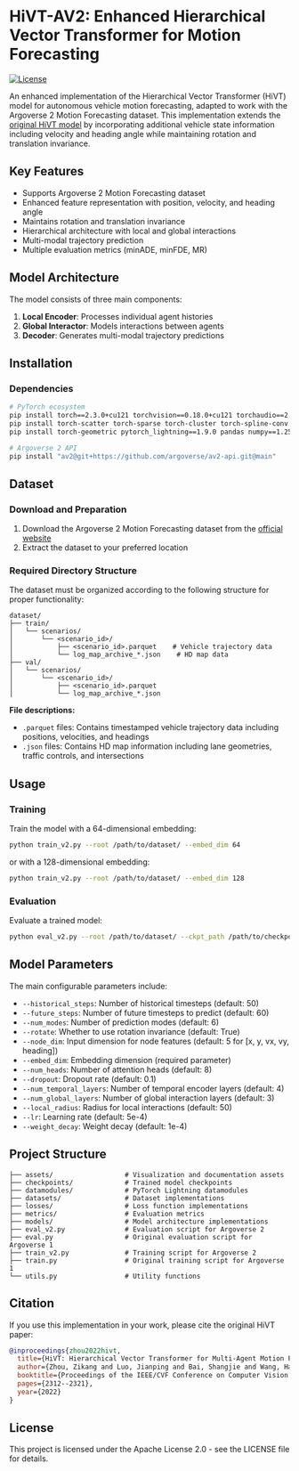 # HiVT-AV2: Enhanced Hierarchical Vector Transformer for Motion Forecasting

[![License](https://img.shields.io/badge/License-Apache%202.0-blue.svg)](https://opensource.org/licenses/Apache-2.0)

An enhanced implementation of the Hierarchical Vector Transformer (HiVT) model for autonomous vehicle motion forecasting, adapted to work with the Argoverse 2 Motion Forecasting dataset. This implementation extends the [original HiVT model](https://openaccess.thecvf.com/content/CVPR2022/papers/Zhou_HiVT_Hierarchical_Vector_Transformer_for_Multi-Agent_Motion_Prediction_CVPR_2022_paper.pdf) by incorporating additional vehicle state information including velocity and heading angle while maintaining rotation and translation invariance.

## Key Features

- Supports Argoverse 2 Motion Forecasting dataset
- Enhanced feature representation with position, velocity, and heading angle
- Maintains rotation and translation invariance
- Hierarchical architecture with local and global interactions
- Multi-modal trajectory prediction
- Multiple evaluation metrics (minADE, minFDE, MR)

## Model Architecture

The model consists of three main components:

1. **Local Encoder**: Processes individual agent histories
2. **Global Interactor**: Models interactions between agents
3. **Decoder**: Generates multi-modal trajectory predictions

## Installation

### Dependencies

```bash
# PyTorch ecosystem
pip install torch==2.3.0+cu121 torchvision==0.18.0+cu121 torchaudio==2.3.0 --index-url https://download.pytorch.org/whl/cu121
pip install torch-scatter torch-sparse torch-cluster torch-spline-conv torch-geometric -f https://data.pytorch.org/whl/torch-2.3.0+cu121.html
pip install torch-geometric pytorch_lightning==1.9.0 pandas numpy==1.25.0

# Argoverse 2 API
pip install "av2@git+https://github.com/argoverse/av2-api.git@main"
```

## Dataset

### Download and Preparation

1. Download the Argoverse 2 Motion Forecasting dataset from the [official website](https://www.argoverse.org/av2.html)
2. Extract the dataset to your preferred location

### Required Directory Structure

The dataset must be organized according to the following structure for proper functionality:

```
dataset/
├── train/
│   └── scenarios/
│       └── <scenario_id>/
│           ├── <scenario_id>.parquet    # Vehicle trajectory data
│           └── log_map_archive_*.json    # HD map data
├── val/
│   └── scenarios/
│       └── <scenario_id>/
│           ├── <scenario_id>.parquet
│           └── log_map_archive_*.json
```

**File descriptions:**
- `.parquet` files: Contains timestamped vehicle trajectory data including positions, velocities, and headings
- `.json` files: Contains HD map information including lane geometries, traffic controls, and intersections

## Usage

### Training

Train the model with a 64-dimensional embedding:

```bash
python train_v2.py --root /path/to/dataset/ --embed_dim 64
```

or with a 128-dimensional embedding:

```bash
python train_v2.py --root /path/to/dataset/ --embed_dim 128
```

### Evaluation

Evaluate a trained model:

```bash
python eval_v2.py --root /path/to/dataset/ --ckpt_path /path/to/checkpoint/
```

## Model Parameters

The main configurable parameters include:

- `--historical_steps`: Number of historical timesteps (default: 50)
- `--future_steps`: Number of future timesteps to predict (default: 60)
- `--num_modes`: Number of prediction modes (default: 6)
- `--rotate`: Whether to use rotation invariance (default: True)
- `--node_dim`: Input dimension for node features (default: 5 for [x, y, vx, vy, heading])
- `--embed_dim`: Embedding dimension (required parameter)
- `--num_heads`: Number of attention heads (default: 8)
- `--dropout`: Dropout rate (default: 0.1)
- `--num_temporal_layers`: Number of temporal encoder layers (default: 4)
- `--num_global_layers`: Number of global interaction layers (default: 3)
- `--local_radius`: Radius for local interactions (default: 50)
- `--lr`: Learning rate (default: 5e-4)
- `--weight_decay`: Weight decay (default: 1e-4)

## Project Structure

```
├── assets/                  # Visualization and documentation assets
├── checkpoints/             # Trained model checkpoints
├── datamodules/             # PyTorch Lightning datamodules
├── datasets/                # Dataset implementations
├── losses/                  # Loss function implementations
├── metrics/                 # Evaluation metrics
├── models/                  # Model architecture implementations
├── eval_v2.py               # Evaluation script for Argoverse 2
├── eval.py                  # Original evaluation script for Argoverse 1
├── train_v2.py              # Training script for Argoverse 2
├── train.py                 # Original training script for Argoverse 1
└── utils.py                 # Utility functions
```

## Citation

If you use this implementation in your work, please cite the original HiVT paper:

```bibtex
@inproceedings{zhou2022hivt,
  title={HiVT: Hierarchical Vector Transformer for Multi-Agent Motion Prediction},
  author={Zhou, Zikang and Luo, Jianping and Bai, Shangjie and Wang, Haosheng and Zhao, Hongsheng and Wang, Ying and Yang, Li and Chai, Wei and Li, Hao and Huang, Hongming and Liu, Di},
  booktitle={Proceedings of the IEEE/CVF Conference on Computer Vision and Pattern Recognition},
  pages={2312--2321},
  year={2022}
}
```

## License

This project is licensed under the Apache License 2.0 - see the LICENSE file for details.